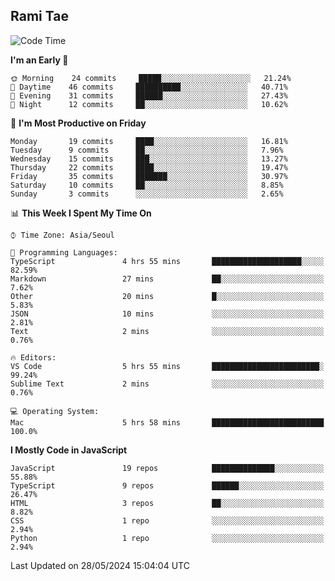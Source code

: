 ## Rami Tae

<!--START_SECTION:waka-->
![Code Time](http://img.shields.io/badge/Code%20Time-1%2C376%20hrs%2023%20mins-blue)

**I'm an Early 🐤** 

```text
🌞 Morning    24 commits     █████░░░░░░░░░░░░░░░░░░░░   21.24% 
🌆 Daytime    46 commits     ██████████░░░░░░░░░░░░░░░   40.71% 
🌃 Evening    31 commits     ██████░░░░░░░░░░░░░░░░░░░   27.43% 
🌙 Night      12 commits     ██░░░░░░░░░░░░░░░░░░░░░░░   10.62%

```
📅 **I'm Most Productive on Friday** 

```text
Monday       19 commits     ████░░░░░░░░░░░░░░░░░░░░░   16.81% 
Tuesday      9 commits      ██░░░░░░░░░░░░░░░░░░░░░░░   7.96% 
Wednesday    15 commits     ███░░░░░░░░░░░░░░░░░░░░░░   13.27% 
Thursday     22 commits     ████░░░░░░░░░░░░░░░░░░░░░   19.47% 
Friday       35 commits     ███████░░░░░░░░░░░░░░░░░░   30.97% 
Saturday     10 commits     ██░░░░░░░░░░░░░░░░░░░░░░░   8.85% 
Sunday       3 commits      ░░░░░░░░░░░░░░░░░░░░░░░░░   2.65%

```


📊 **This Week I Spent My Time On** 

```text
⌚︎ Time Zone: Asia/Seoul

💬 Programming Languages: 
TypeScript               4 hrs 55 mins       ████████████████████░░░░░   82.59% 
Markdown                 27 mins             ██░░░░░░░░░░░░░░░░░░░░░░░   7.62% 
Other                    20 mins             █░░░░░░░░░░░░░░░░░░░░░░░░   5.83% 
JSON                     10 mins             ░░░░░░░░░░░░░░░░░░░░░░░░░   2.81% 
Text                     2 mins              ░░░░░░░░░░░░░░░░░░░░░░░░░   0.76%

🔥 Editors: 
VS Code                  5 hrs 55 mins       ████████████████████████░   99.24% 
Sublime Text             2 mins              ░░░░░░░░░░░░░░░░░░░░░░░░░   0.76%

💻 Operating System: 
Mac                      5 hrs 58 mins       █████████████████████████   100.0%

```

**I Mostly Code in JavaScript** 

```text
JavaScript               19 repos            ██████████████░░░░░░░░░░░   55.88% 
TypeScript               9 repos             ██████░░░░░░░░░░░░░░░░░░░   26.47% 
HTML                     3 repos             ██░░░░░░░░░░░░░░░░░░░░░░░   8.82% 
CSS                      1 repo              ░░░░░░░░░░░░░░░░░░░░░░░░░   2.94% 
Python                   1 repo              ░░░░░░░░░░░░░░░░░░░░░░░░░   2.94%

```



 Last Updated on 28/05/2024 15:04:04 UTC
<!--END_SECTION:waka-->
